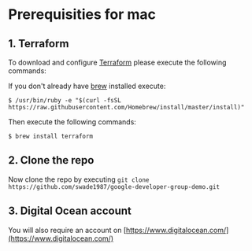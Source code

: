 # Prerequisities for mac

## 1. Terraform

To download and configure [Terraform](https://www.terraform.io/) please execute the following commands:

If you don't already have [brew](http://brew.sh/) installed execute:

```
$ /usr/bin/ruby -e "$(curl -fsSL https://raw.githubusercontent.com/Homebrew/install/master/install)"
```

Then execute the following commands:

```
$ brew install terraform
```

## 2. Clone the repo

Now clone the repo by executing `git clone https://github.com/swade1987/google-developer-group-demo.git`

## 3. Digital Ocean account

You will also require an account on [https://www.digitalocean.com/](https://www.digitalocean.com/)